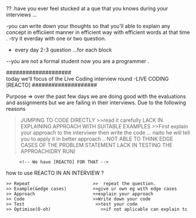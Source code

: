 

?? .have you ever feel stucked at a que that you knows during your interviews ...

 -you can write down your thoughts so that you'll able to explain any concept in efficiient manner  in efficient way with efficient words at that time .
 -try it everday with one or two question.
 - every day 2-3 question ...for each block 
  

--you are not a formal student now you are a programmer . 






####################  
today we'll focus of the Live Coding interview round 
-LIVE CODING [REACTO]
####################
 

Purpose  => 
       over the past few days we are doing good with the evaluations and assignments but we are failing in their interviews. 
       Due to the following reasons 
  >JUMPING TO CODE DIRECTLY 
              >>read it carefully 
  >LACK IN EXPLAINING APPROACH WITH SUITABLE EXAMPLES
               >>First explain your approach to the interviwer then write the code ... naito he will tell you to apply it in better approach ..
  >NOT ABLE TO THINK EDGE CASES OF THE PROBLEM STATEMENT 
  >LACK IN TESTING THE APPROACH(DRY RUN)


         <!-- We have [REACTO] FOR THAT -->
how to use REACTO IN AN INTERVIEW ? 
    
    >> Repeat                        >>  repeat the question.  
    >> Example(&edge cases)          >>give ur own eg with edge cases
    >> Approach                      >>explain your approach 
    >> Code                          >>Write down your code 
    >> Test                           >>test your code 
    >> Optimise(O-oh)                   >>if not aplicable can explain tc












